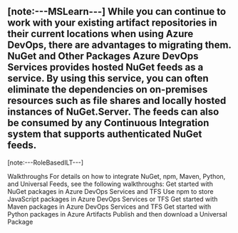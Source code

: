 [note:---MSLearn---]
While you can continue to work with your existing artifact repositories in their current locations when using Azure DevOps, there are advantages to migrating them.
NuGet and Other Packages
Azure DevOps Services provides hosted NuGet feeds as a service. By using this service, you can often eliminate the dependencies on on-premises resources such as file shares and locally hosted instances of NuGet.Server. The feeds can also be consumed by any Continuous Integration system that supports authenticated NuGet feeds.
---
[note:---RoleBasedILT---]

Walkthroughs
For details on how to integrate NuGet, npm, Maven, Python, and Universal Feeds, see the following walkthroughs:
Get started with NuGet packages in Azure DevOps Services and TFS
Use npm to store JavaScript packages in Azure DevOps Services or TFS
Get started with Maven packages in Azure DevOps Services and TFS
Get started with Python packages in Azure Artifacts
Publish and then download a Universal Package
